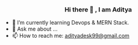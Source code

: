 

<h3 align="center">
  Hi there 👋 , I am Aditya
</h3>

- 🌱 I’m currently learning Devops & MERN Stack.
- 💬 Ask me about ...
- 📫 How to reach me: adityadesk99@gmail.com
<!--
**aditya-repo/aditya-repo** is a ✨ _special_ ✨ repository because its `README.md` (this file) appears on your GitHub profile.

Here are some ideas to get you started:

- 🔭 I’m currently working on ...
- 🌱 I’m currently learning ...
- 👯 I’m looking to collaborate on ...
- 🤔 I’m looking for help with ...
- 💬 Ask me about ...
- 📫 How to reach me: ...
- 😄 Pronouns: ...
- ⚡ Fun fact: ...
-->
